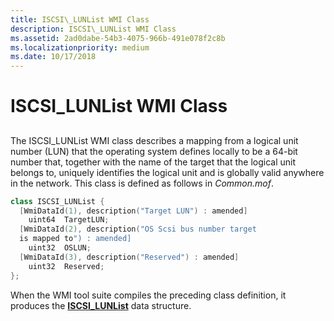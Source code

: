 ```yaml
---
title: ISCSI\_LUNList WMI Class
description: ISCSI\_LUNList WMI Class
ms.assetid: 2ad0dabe-54b3-4075-966b-491e078f2c8b
ms.localizationpriority: medium
ms.date: 10/17/2018
---
```


# ISCSI\_LUNList WMI Class


## <span id="ddk_iscsi_lunlist_wmi_class_kr"></span><span id="DDK_ISCSI_LUNLIST_WMI_CLASS_KR"></span>


The ISCSI\_LUNList WMI class describes a mapping from a logical unit number (LUN) that the operating system defines locally to be a 64-bit number that, together with the name of the target that the logical unit belongs to, uniquely identifies the logical unit and is globally valid anywhere in the network. This class is defined as follows in *Common.mof*.

```cpp
class ISCSI_LUNList {
  [WmiDataId(1), description("Target LUN") : amended]
    uint64  TargetLUN;
  [WmiDataId(2), description("OS Scsi bus number target
  is mapped to") : amended]
    uint32  OSLUN;
  [WmiDataId(3), description("Reserved") : amended]
    uint32  Reserved;
};
```

When the WMI tool suite compiles the preceding class definition, it produces the [**ISCSI\_LUNList**](https://msdn.microsoft.com/library/windows/hardware/ff561544) data structure.

 

 






